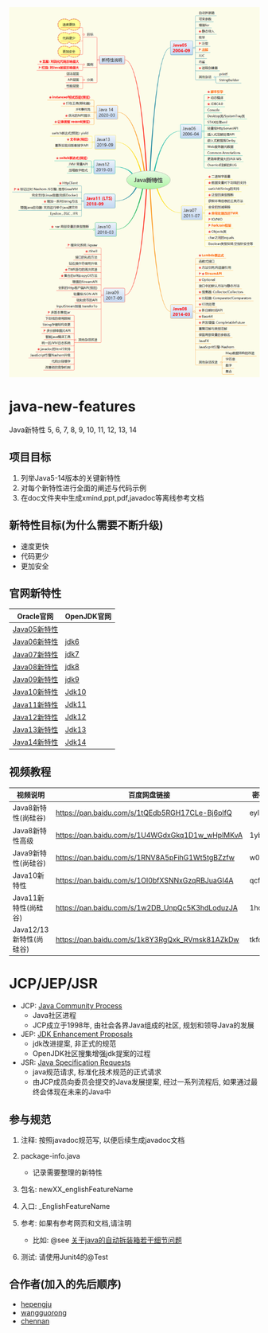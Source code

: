 ![图片展示](./src/main/resources/Java%E6%96%B0%E7%89%B9%E6%80%A7.png)

# java-new-features
Java新特性 5, 6, 7, 8, 9, 10, 11, 12, 13, 14

## 项目目标
1. 列举Java5-14版本的关键新特性
2. 对每个新特性进行全面的阐述与代码示例
3. 在doc文件夹中生成xmind,ppt,pdf,javadoc等离线参考文档

## 新特性目标(为什么需要不断升级)
- 速度更快
- 代码更少
- 更加安全

## 官网新特性
| Oracle官网                                                   | OpenJDK官网                                       |
| ------------------------------------------------------------ | ------------------------------------------------- |
| [Java05新特性](https://docs.oracle.com/javase/1.5.0/docs/relnotes/features.html) |                                                   |
| [Java06新特性](https://www.oracle.com/technetwork/java/javase/features-141434.html) | [jdk6](http://openjdk.java.net/projects/jdk6/)    |
| [Java07新特性](https://www.oracle.com/technetwork/java/javase/jdk7-relnotes-418459.html) | [jdk7](http://openjdk.java.net/projects/jdk7/)    |
| [Java08新特性](https://www.oracle.com/technetwork/java/javase/8-whats-new-2157071.html) | [jdk8](http://openjdk.java.net/projects/jdk8/)    |
| [Java09新特性](https://docs.oracle.com/javase/9/whatsnew/toc.htm#JSNEW-GUID-C23AFD78-C777-460B-8ACE-58BE5EA681F6) | [jdk9](http://openjdk.java.net/projects/jdk9/)    |
| [Java10新特性](https://www.oracle.com/technetwork/java/javase/10-relnote-issues-4108729.html#NewFeature) | [Jdk10](http://openjdk.java.net/projects/jdk/10/) |
| [Java11新特性](https://www.oracle.com/technetwork/java/javase/11-relnote-issues-5012449.html#NewFeature) | [Jdk11](http://openjdk.java.net/projects/jdk/11/) |
| [Java12新特性](https://www.oracle.com/technetwork/java/javase/12-relnote-issues-5211422.html#NewFeature) | [Jdk12](http://openjdk.java.net/projects/jdk/12/) |
| [Java13新特性](https://www.oracle.com/technetwork/java/javase/13all-relnotes-5461743.html) | [Jdk13](http://openjdk.java.net/projects/jdk/13/) |
| [Java14新特性](https://www.oracle.com/technetwork/java/javase/14all-relnotes-5809668.html#NewFeature) | [Jdk14](http://openjdk.java.net/projects/jdk/14/) |


## 视频教程
| 视频说明                | 百度网盘链接                                    | 密码 |
| ----------------------- | ----------------------------------------------- | ---- |
| Java8新特性(尚硅谷)     | https://pan.baidu.com/s/1tQEdb5RGH17CLe-Bj6plfQ | eylh |
| Java8新特性高级         | https://pan.baidu.com/s/1U4WGdxGkq1D1w_wHplMKvA | 1yb0 |
| Java9新特性(尚硅谷)     | https://pan.baidu.com/s/1RNV8A5pFihG1Wt5tgBZzfw | w0r3 |
| Java10新特性            | https://pan.baidu.com/s/1Ol0bfXSNNxGzqRBJuaGI4A | qcfh |
| Java11新特性(尚硅谷)    | https://pan.baidu.com/s/1w2DB_UnpQc5K3hdLoduzJA | 1hqm |
| Java12/13新特性(尚硅谷) | https://pan.baidu.com/s/1k8Y3RgQxk_RVmsk81AZkDw | tkfo |

# JCP/JEP/JSR

- JCP: [Java Community Process](https://www.jcp.org/en/home/index)
  * Java社区进程
  * JCP成立于1998年, 由社会各界Java组成的社区, 规划和领导Java的发展 
- JEP: [JDK Enhancement Proposals](http://openjdk.java.net/jeps/0) 
  * jdk改进提案, 非正式的规范
  * OpenJDK社区搜集增强jdk提案的过程
- JSR: [Java Specification Requests](https://www.jcp.org/en/jsr/platform)
  * java规范请求, 标准化技术规范的正式请求
  * 由JCP成员向委员会提交的Java发展提案, 经过一系列流程后, 如果通过最终会体现在未来的Java中

## 参与规范

1. 注释: 按照javadoc规范写, 以便后续生成javadoc文档
1. package-info.java
    * 记录需要整理的新特性
1. 包名: newXX_englishFeatureName
1. 入口: _EnglishFeatureName
1. 参考: 如果有参考网页和文档,请注明
    
    * 比如: @see <a href="https://www.cnblogs.com/qcblog/p/7670159.html">关于java的自动拆装箱若干细节问题</a>
1. 测试: 请使用Junit4的@Test

## 合作者(加入的先后顺序)
- [hepengju](https://github.com/hepengju)
- [wangguorong](https://github.com/dalianpai)
- [chennan](https://github.com/949035443)
